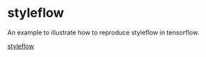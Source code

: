 # styleflow
An example to illustrate how to reproduce styleflow in tensorflow.

[styleflow](https://arxiv.org/abs/2008.02401)
